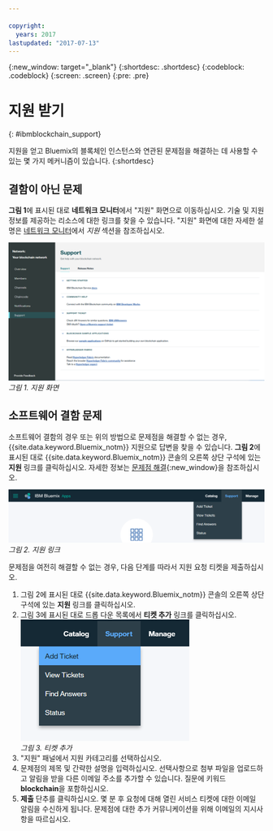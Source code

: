 ```yaml
---

copyright:
  years: 2017
lastupdated: "2017-07-13"
---
```


{:new_window: target="_blank"}
{:shortdesc: .shortdesc}
{:codeblock: .codeblock}
{:screen: .screen}
{:pre: .pre}


# 지원 받기
{: #ibmblockchain_support}


지원을 얻고 Bluemix의 블록체인 인스턴스와 연관된 문제점을 해결하는 데 사용할 수 있는 몇 가지 메커니즘이 있습니다.
{:shortdesc}


## 결함이 아닌 문제

**그림 1**에 표시된 대로 **네트워크 모니터**에서 "지원" 화면으로 이동하십시오. 기술 및 지원 정보를 제공하는 리소스에 대한 링크를 찾을 수 있습니다. "지원" 화면에 대한 자세한 설명은 [네트워크 모니터](v10_dashboard.html)에서 *지원* 섹션을 참조하십시오. 

![](images/support.png "지원 화면")
*그림 1. 지원 화면*


## 소프트웨어 결함 문제

소프트웨어 결함의 경우 또는 위의 방법으로 문제점을 해결할 수 없는 경우, {{site.data.keyword.Bluemix_notm}} 지원으로 답변을 찾을 수 있습니다. **그림 2**에 표시된 대로 {{site.data.keyword.Bluemix_notm}} 콘솔의 오른쪽 상단 구석에 있는 **지원** 링크를 클릭하십시오. 자세한 정보는 [문제점 해결](../../troubleshoot/troubleshoot.html){:new_window}을 참조하십시오.

![](images/bmx_support.png "지원 링크")
*그림 2. 지원 링크*

문제점을 여전히 해결할 수 없는 경우, 다음 단계를 따라서 지원 요청 티켓을 제출하십시오.

1. 그림 2에 표시된 대로 {{site.data.keyword.Bluemix_notm}} 콘솔의 오른쪽 상단 구석에 있는 **지원** 링크를 클릭하십시오.
2. 그림 3에 표시된 대로 드롭 다운 목록에서 **티켓 추가** 링크를 클릭하십시오.   
  ![](images/bmx_addticket.png "티켓 추가")  
  *그림 3. 티켓 추가*  
3. "지원" 패널에서 지원 카테고리를 선택하십시오.
4. 문제점의 제목 및 간략한 설명을 입력하십시오. 선택사항으로 첨부 파일을 업로드하고 알림을 받을 다른 이메일 주소를 추가할 수 있습니다. 질문에 키워드 **blockchain**을 포함하십시오.
5. **제출** 단추를 클릭하십시오. 몇 분 후 요청에 대해 열린 서비스 티켓에 대한 이메일 알림을 수신하게 됩니다. 문제점에 대한 추가 커뮤니케이션을 위해 이메일의 지시사항을 따르십시오.
